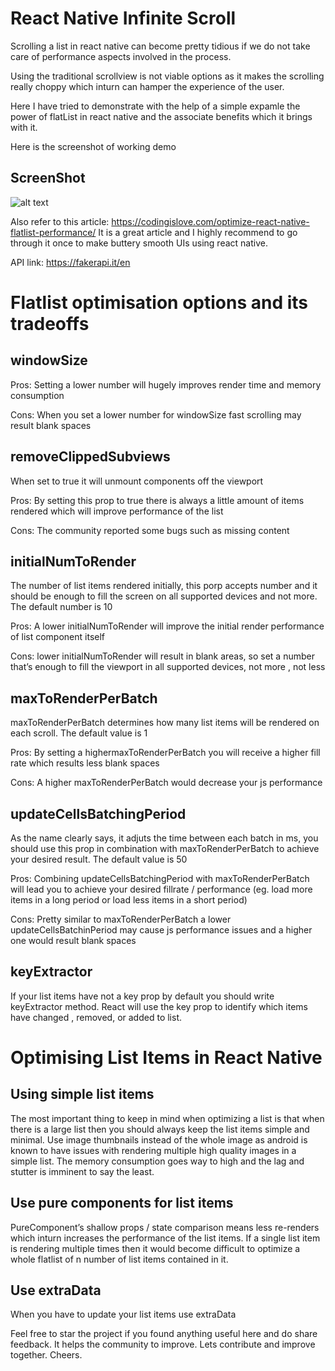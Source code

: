 # React Native Infinite Scroll

Scrolling a list in react native can become pretty tidious if we do not take care of
performance aspects involved in the process.

Using the traditional scrollview is not viable options as it makes the scrolling really choppy
which inturn can hamper the experience of the user.

Here I have tried to demonstrate with the help of a simple expamle the power of flatList in
react native and the associate benefits which it brings with it.

Here is the screenshot of working demo

## ScreenShot

![alt text](https://icecube-eu-284.icedrive.io/thumbnail?p=mqEt%2FiBtQzeMVXOX11HQWJWTy99PSyzB6ElxM%2FfXVi%2FmbwbXfSPyrAO9zbRik7CCOWLbc3Z3M7vn69iNHln7xjKYZ%2FtPBoAGOFIeUmYT3ps9XQyIcut5ejv8ASS9knd0&w=1280&h=1280&m=cropped)

Also refer to this article: https://codingislove.com/optimize-react-native-flatlist-performance/
It is a great article and I highly recommend to go through it once to make buttery smooth UIs using react native.

API link: https://fakerapi.it/en

# Flatlist optimisation options and its tradeoffs

## windowSize

Pros: Setting a lower number will hugely improves render time and memory consumption

Cons: When you set a lower number for windowSize fast scrolling may result blank spaces

## removeClippedSubviews

When set to true it will unmount components off the viewport

Pros: By setting this prop to true there is always a little amount of items rendered which will improve performance of the list

Cons: The community reported some bugs such as missing content

## initialNumToRender

The number of list items rendered initially, this porp accepts number and it should be enough to fill the screen on all supported devices and not more. The default number is 10

Pros: A lower initialNumToRender will improve the initial render performance of list component itself

Cons: lower initialNumToRender will result in blank areas, so set a number that’s enough to fill the viewport in all supported devices, not more , not less

## maxToRenderPerBatch

maxToRenderPerBatch determines how many list items will be rendered on each scroll. The default value is 1

Pros: By setting a highermaxToRenderPerBatch you will receive a higher fill rate which results less blank spaces

Cons: A higher maxToRenderPerBatch would decrease your js performance

## updateCellsBatchingPeriod

As the name clearly says, it adjuts the time between each batch in ms, you should use this prop in combination with maxToRenderPerBatch to achieve your desired result. The default value is 50

Pros: Combining updateCellsBatchingPeriod with maxToRenderPerBatch will lead you to achieve your desired fillrate / performance (eg. load more items in a long period or load less items in a short period)

Cons: Pretty similar to maxToRenderPerBatch a lower updateCellsBatchinPeriod may cause js performance issues and a higher one would result blank spaces

## keyExtractor

If your list items have not a key prop by default you should write keyExtractor method. React will use the key prop to identify which items have changed , removed, or added to list.

# Optimising List Items in React Native

## Using simple list items

The most important thing to keep in mind when optimizing a list is that when there is a large list then you should always keep the list items simple and minimal. Use image thumbnails instead of the whole image as android is known to have issues with rendering multiple high quality images in a simple list. The memory consumption goes way to high and the lag and stutter is imminent to say the least.

## Use pure components for list items

PureComponent’s shallow props / state comparison means less re-renders which inturn increases the performance of the list items. If a single list item is rendering multiple times then it would become difficult to optimize a whole flatlist of n number of list items contained in it.

## Use extraData

When you have to update your list items use extraData

Feel free to star the project if you found anything useful here and do share feedback. It helps the community to improve. Lets contribute and improve together. Cheers.
